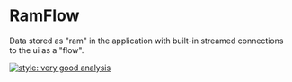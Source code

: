 # RamFlow

Data stored as "ram" in the application with built-in streamed connections to the ui as a "flow".

[![style: very good analysis](https://img.shields.io/badge/style-very_good_analysis-B22C89.svg)](https://pub.dev/packages/very_good_analysis)




